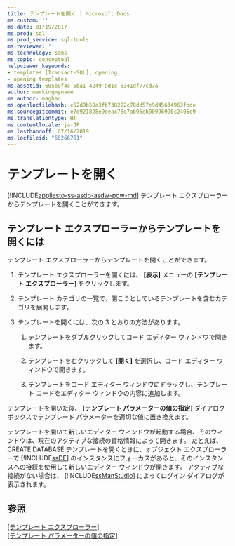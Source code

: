 ```yaml
---
title: テンプレートを開く | Microsoft Docs
ms.custom: ''
ms.date: 01/19/2017
ms.prod: sql
ms.prod_service: sql-tools
ms.reviewer: ''
ms.technology: ssms
ms.topic: conceptual
helpviewer_keywords:
- templates [Transact-SQL], opening
- opening templates
ms.assetid: 605b0f4c-5ba1-4249-ad1c-6341df77cd7a
author: markingmyname
ms.author: maghan
ms.openlocfilehash: c52d9b58a3fb738222c78dd57e9d45634963fbde
ms.sourcegitcommit: e7d921828e9eeac78e7ab96eb90996990c2405e9
ms.translationtype: HT
ms.contentlocale: ja-JP
ms.lasthandoff: 07/16/2019
ms.locfileid: "68266761"
---
```

# <a name="open-a-template"></a>テンプレートを開く
[!INCLUDE[appliesto-ss-asdb-asdw-pdw-md](../../includes/appliesto-ss-asdb-asdw-pdw-md.md)]
テンプレート エクスプローラーからテンプレートを開くことができます。  
  
## <a name="to-open-a-template-from-template-explorer"></a>テンプレート エクスプローラーからテンプレートを開くには  
テンプレート エクスプローラーからテンプレートを開くことができます。  
  
1.  テンプレート エクスプローラーを開くには、 **[表示]** メニューの **[テンプレート エクスプローラー]** をクリックします。  
  
2.  テンプレート カテゴリの一覧で、開こうとしているテンプレートを含むカテゴリを展開します。  
  
3.  テンプレートを開くには、次の 3 とおりの方法があります。  
  
    1.  テンプレートをダブルクリックしてコード エディター ウィンドウで開きます。  
  
    2.  テンプレートを右クリックして **[開く]** を選択し、コード エディター ウィンドウで開きます。  
  
    3.  テンプレートをコード エディター ウィンドウにドラッグし、テンプレート コードをエディター ウィンドウの内容に追加します。  
  
テンプレートを開いた後、 **[テンプレート パラメーターの値の指定]** ダイアログ ボックスでテンプレート パラメーターを適切な値に置き換えます。  
  
テンプレートを開いて新しいエディター ウィンドウが起動する場合、そのウィンドウは、現在のアクティブな接続の資格情報によって開きます。 たとえば、CREATE DATABASE テンプレートを開くときに、オブジェクト エクスプローラーで [!INCLUDE[ssDE](../../includes/ssde_md.md)] のインスタンスにフォーカスがあると、そのインスタンスへの接続を使用して新しいエディター ウィンドウが開きます。 アクティブな接続がない場合は、 [!INCLUDE[ssManStudio](../../includes/ssmanstudio-md.md)] によってログイン ダイアログが表示されます。  
  
## <a name="see-also"></a>参照  
[[テンプレート エクスプローラー]](../../ssms/template/template-explorer.md)  
[[テンプレート パラメーターの値の指定]](../../ssms/template/replace-template-parameters.md)  
  
